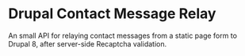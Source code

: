 # Drupal Contact Message Relay

An small API for relaying contact messages from a static page form to Drupal 8, after server-side 
Recaptcha validation.